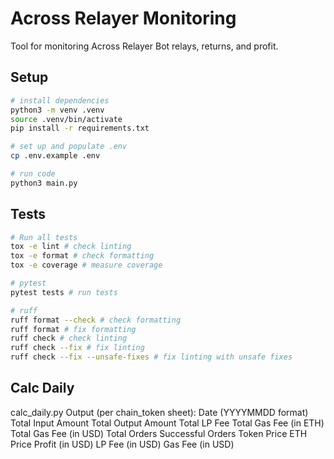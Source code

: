 # Across Relayer Monitoring

Tool for monitoring Across Relayer Bot relays, returns, and profit. 

## Setup
```bash
# install dependencies
python3 -m venv .venv
source .venv/bin/activate
pip install -r requirements.txt

# set up and populate .env 
cp .env.example .env

# run code 
python3 main.py
```

## Tests
```bash 
# Run all tests
tox -e lint # check linting
tox -e format # check formatting
tox -e coverage # measure coverage

# pytest
pytest tests # run tests

# ruff 
ruff format --check # check formatting
ruff format # fix formatting 
ruff check # check linting
ruff check --fix # fix linting
ruff check --fix --unsafe-fixes # fix linting with unsafe fixes
```

## Calc Daily 
calc_daily.py Output (per chain_token sheet):
Date (YYYYMMDD format)
Total Input Amount
Total Output Amount
Total LP Fee
Total Gas Fee (in ETH)
Total Gas Fee (in USD)
Total Orders
Successful Orders
Token Price
ETH Price
Profit (in USD)
LP Fee (in USD)
Gas Fee (in USD)